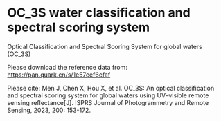 # OC_3S water classification and spectral scoring system
Optical Classification and Spectral Scoring System for global waters (OC_3S)

Please download the reference data from: https://pan.quark.cn/s/1e57eef6cfaf

Please cite: Men J, Chen X, Hou X, et al. OC_3S: An optical classification and spectral scoring system for global waters using UV–visible remote sensing reflectance[J]. ISPRS Journal of Photogrammetry and Remote Sensing, 2023, 200: 153-172.
